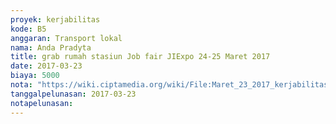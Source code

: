 ```yaml
---
proyek: kerjabilitas
kode: B5
anggaran: Transport lokal
nama: Anda Pradyta
title: grab rumah stasiun Job fair JIExpo 24-25 Maret 2017
date: 2017-03-23
biaya: 5000
nota: "https://wiki.ciptamedia.org/wiki/File:Maret_23_2017_kerjabilitas_B5_grab_terminal_stasiun_anda.jpg"
tanggalpelunasan: 2017-03-23
notapelunasan:
---
```

